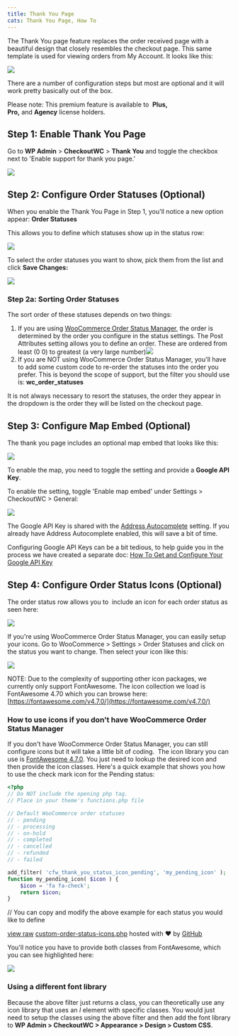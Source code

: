 ```yaml
---
title: Thank You Page
cats: Thank You Page, How To
---
```


The Thank You page feature replaces the order received page with a beautiful design that closely resembles the checkout page. This same template is used for viewing orders from My Account. It looks like this:

![](//d33v4339jhl8k0.cloudfront.net/docs/assets/5bdde2822c7d3a01757ac42e/images/5dc0c2742c7d3a7e9ae38058/file-oTIO1bLH1L.png)

There are a number of configuration steps but most are optional and it will work pretty basically out of the box.

Please note: This premium feature is available to  **Plus, Pro,** and **Agency** license holders.

## Step 1: Enable Thank You Page

Go to **WP Admin** > **CheckoutWC** > **Thank You** and toggle the checkbox next to 'Enable support for thank you page.'

![](//d33v4339jhl8k0.cloudfront.net/docs/assets/5bdde2822c7d3a01757ac42e/images/5dc0889604286364bc915295/file-2h65VIXadr.gif)

## Step 2: Configure Order Statuses (Optional)

When you enable the Thank You Page in Step 1, you'll notice a new option appear: **Order Statuses**

This allows you to define which statuses show up in the status row:

![](//d33v4339jhl8k0.cloudfront.net/docs/assets/5bdde2822c7d3a01757ac42e/images/5dc0890a2c7d3a7e9ae37e12/file-ipoHVJWthV.png)

To select the order statuses you want to show, pick them from the list and click **Save Changes:**

![](//d33v4339jhl8k0.cloudfront.net/docs/assets/5bdde2822c7d3a01757ac42e/images/5dc08a9e2c7d3a7e9ae37e1f/file-J4udliUx1G.gif)

### Step 2a: Sorting Order Statuses 

The sort order of these statuses depends on two things:

1.  If you are using [WooCommerce Order Status Manager](https://woocommerce.com/products/woocommerce-order-status-manager/), the order is determined by the order you configure in the status settings. The Post Attributes setting allows you to define an order. These are ordered from least (0 0) to greatest (a very large number)![](//d33v4339jhl8k0.cloudfront.net/docs/assets/5bdde2822c7d3a01757ac42e/images/5dc0894f2c7d3a7e9ae37e15/file-D5uSSYR5r7.png)
2.  If you are NOT using WooCommerce Order Status Manager, you'll have to add some custom code to re-order the statuses into the order you prefer. This is beyond the scope of support, but the filter you should use is: **wc\_order\_statuses** 

It is not always necessary to resort the statuses, the order they appear in the dropdown is the order they will be listed on the checkout page.

## Step 3: Configure Map Embed (Optional)

The thank you page includes an optional map embed that looks like this:

![](//d33v4339jhl8k0.cloudfront.net/docs/assets/5bdde2822c7d3a01757ac42e/images/5dc08aee2c7d3a7e9ae37e24/file-4PnRvnPJjx.png)

To enable the map, you need to toggle the setting and provide a **Google API Key**.

To enable the setting, toggle 'Enable map embed' under Settings > CheckoutWC > General:

![](//d33v4339jhl8k0.cloudfront.net/docs/assets/5bdde2822c7d3a01757ac42e/images/5dc08b2904286364bc9152ab/file-NG1Q5qVz6Q.png)

The Google API Key is shared with the [Address Autocomplete](//kb.checkoutwc.com/article/72-how-to-enable-address-autocomplete) setting. If you already have Address Autocomplete enabled, this will save a bit of time. 

Configuring Google API Keys can be a bit tedious, to help guide you in the process we have created a separate doc: [How To Get and Configure Your Google API Key](//kb.checkoutwc.com/article/86-how-to-get-and-configure-your-google-api-key)

## Step 4: Configure Order Status Icons (Optional)

The order status row allows you to  include an icon for each order status as seen here:

![](//d33v4339jhl8k0.cloudfront.net/docs/assets/5bdde2822c7d3a01757ac42e/images/5dc0890a2c7d3a7e9ae37e12/file-ipoHVJWthV.png)

If you're using WooCommerce Order Status Manager, you can easily setup your icons. Go to WooCommerce > Settings > Order Statuses and click on the status you want to change. Then select your icon like this:

![](//d33v4339jhl8k0.cloudfront.net/docs/assets/5bdde2822c7d3a01757ac42e/images/5dc09f452c7d3a7e9ae37f2f/file-jjK1iXc94g.gif)

NOTE: Due to the complexity of supporting other icon packages, we currently only support FontAwesome. The icon collection we load is FontAwesome 4.70 which you can browse here: [https://fontawesome.com/v4.7.0/](https://fontawesome.com/v4.7.0/)

### How to use icons if you don't have WooCommerce Order Status Manager

If you don't have WooCommerce Order Status Manager, you can still configure icons but it will take a little bit of coding.  The icon library you can use is [FontAwesome 4.7.0](https://fontawesome.com/v4.7.0/). You just need to lookup the desired icon and then provide the icon classes. Here's a quick example that shows you how to use the check mark icon for the Pending status:

```php
<?php
// Do NOT include the opening php tag.
// Place in your theme's functions.php file

// Default WooCommerce order statuses
// - pending
// - processing
// - on-hold
// - completed
// - cancelled
// - refunded
// - failed

add_filter( 'cfw_thank_you_status_icon_pending', 'my_pending_icon' );
function my_pending_icon( $icon ) {
    $icon = 'fa fa-check';
    return $icon;
}
```
// You can copy and modify the above example for each status you would like to define

[view raw](https://gist.github.com/clifgriffin/2e858e85b8a4aceddd61195dada5c1d8/raw/f84089adb857ca4a2982acb28487e20d08157b29/custom-order-status-icons.php) [custom-order-status-icons.php](https://gist.github.com/clifgriffin/2e858e85b8a4aceddd61195dada5c1d8#file-custom-order-status-icons-php) hosted with ❤ by [GitHub](https://github.com)

You'll notice you have to provide both classes from FontAwesome, which you can see highlighted here:

![](//d33v4339jhl8k0.cloudfront.net/docs/assets/5bdde2822c7d3a01757ac42e/images/5dc0a35504286364bc9153db/file-dunMeEJHeg.png)

### Using a different font library

Because the above filter just returns a class, you can theoretically use any icon library that uses an _I_ element with specific classes. You would just need to setup the classes using the above filter and then add the font library to **WP Admin > CheckoutWC > Appearance > Design > Custom CSS**.

